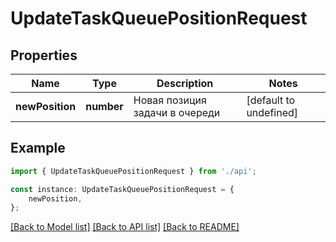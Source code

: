 # UpdateTaskQueuePositionRequest


## Properties

Name | Type | Description | Notes
------------ | ------------- | ------------- | -------------
**newPosition** | **number** | Новая позиция задачи в очереди | [default to undefined]

## Example

```typescript
import { UpdateTaskQueuePositionRequest } from './api';

const instance: UpdateTaskQueuePositionRequest = {
    newPosition,
};
```

[[Back to Model list]](../README.md#documentation-for-models) [[Back to API list]](../README.md#documentation-for-api-endpoints) [[Back to README]](../README.md)
